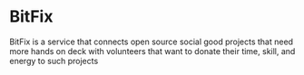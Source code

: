 # BitFix
BitFix is a service that connects open source social good projects that need more hands on deck with volunteers that want to donate their time, skill, and energy to such projects
